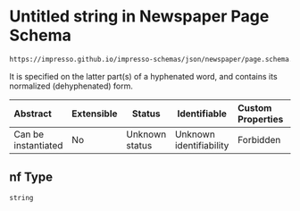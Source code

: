 # Untitled string in Newspaper Page Schema

```txt
https://impresso.github.io/impresso-schemas/json/newspaper/page.schema.json#/properties/r/items/properties/p/items/properties/l/items/properties/t/items/properties/nf
```

It is specified on the latter part(s) of a hyphenated word, and contains its normalized (dehyphenated) form.


| Abstract            | Extensible | Status         | Identifiable            | Custom Properties | Additional Properties | Access Restrictions | Defined In                                                           |
| :------------------ | ---------- | -------------- | ----------------------- | :---------------- | --------------------- | ------------------- | -------------------------------------------------------------------- |
| Can be instantiated | No         | Unknown status | Unknown identifiability | Forbidden         | Allowed               | none                | [page.schema.json\*](../out/page.schema.json "open original schema") |

## nf Type

`string`
